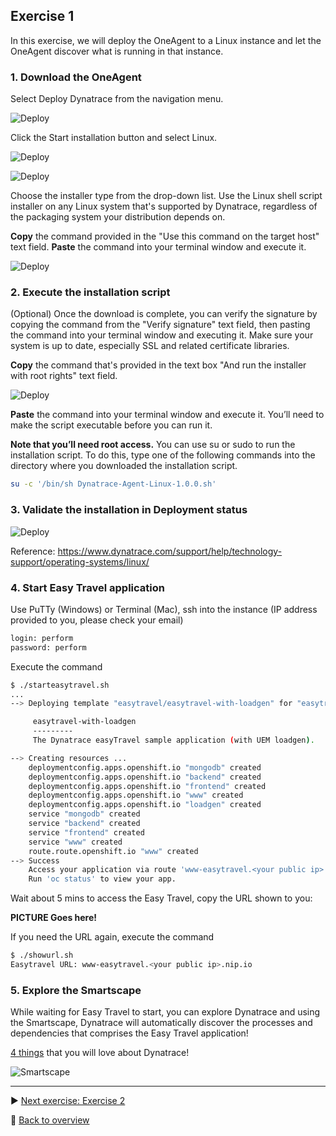 ## Exercise 1
In this exercise, we will deploy the OneAgent to a Linux instance and let the OneAgent discover what is running in that instance.

### 1. Download the OneAgent

Select Deploy Dynatrace from the navigation menu.

![Deploy](https://github.com/performgohot19/DEM/blob/master/assets/101-DeployDynatrace.jpg)

Click the Start installation button and select Linux.

![Deploy](https://github.com/performgohot19/DEM/blob/master/assets/102-StartInstallation.jpg)

![Deploy](https://github.com/performgohot19/DEM/blob/master/assets/103-Linux.jpg)


Choose the installer type from the drop-down list. Use the Linux shell script installer on any Linux system that's supported by Dynatrace, regardless of the packaging system your distribution depends on.

**Copy** the command provided in the "Use this command on the target host" text field. **Paste** the command into your terminal window and execute it.

![Deploy](https://github.com/performgohot19/DEM/blob/master/assets/104-Download.jpg)

### 2. Execute the installation script

(Optional) Once the download is complete, you can verify the signature by copying the command from the "Verify signature" text field, then pasting the command into your terminal window and executing it. Make sure your system is up to date, especially SSL and related certificate libraries.

**Copy** the command that's provided in the text box "And run the installer with root rights" text field.

![Deploy](https://github.com/performgohot19/DEM/blob/master/assets/105-Install.jpg)

**Paste** the command into your terminal window and execute it. You’ll need to make the script executable before you can run it.

**Note that you’ll need root access.**  You can use su or sudo to run the installation script. To do this, type one of the following commands into the directory where you downloaded the installation script.

```bash
su -c '/bin/sh Dynatrace-Agent-Linux-1.0.0.sh'
```

### 3. Validate the installation in Deployment status

![Deploy](https://github.com/performgohot19/DEM/blob/master/assets/106-Status.jpg)

Reference: https://www.dynatrace.com/support/help/technology-support/operating-systems/linux/

### 4. Start Easy Travel application

Use PuTTy (Windows) or Terminal (Mac), ssh into the instance (IP address provided to you, please check your email)

```bash
login: perform
password: perform
```

Execute the command

```bash
$ ./starteasytravel.sh
...
--> Deploying template "easytravel/easytravel-with-loadgen" for "easytravel-with-loadgen.yml" to project easytravel

     easytravel-with-loadgen
     ---------
     The Dynatrace easyTravel sample application (with UEM loadgen).

--> Creating resources ...
    deploymentconfig.apps.openshift.io "mongodb" created
    deploymentconfig.apps.openshift.io "backend" created
    deploymentconfig.apps.openshift.io "frontend" created
    deploymentconfig.apps.openshift.io "www" created
    deploymentconfig.apps.openshift.io "loadgen" created
    service "mongodb" created
    service "backend" created
    service "frontend" created
    service "www" created
    route.route.openshift.io "www" created
--> Success
    Access your application via route 'www-easytravel.<your public ip>.nip.io'
    Run 'oc status' to view your app.

```

Wait about 5 mins to access the Easy Travel, copy the URL shown to you:

**PICTURE Goes here!**

If you need the URL again, execute the command

```bash
$ ./showurl.sh
Easytravel URL: www-easytravel.<your public ip>.nip.io
```

### 5. Explore the Smartscape

While waiting for Easy Travel to start, you can explore Dynatrace and using the Smartscape, Dynatrace will automatically discover the processes and dependencies that comprises the Easy Travel application! 

[4 things](https://www.dynatrace.com/support/help/get-started/4-things-youll-absolutely-love-about-dynatrace/) that you will love about Dynatrace!

![Smartscape](https://dt-cdn.net/images/smartscape-horizontal-topology-2-860-6bdf46eb74.png)

---

:arrow_forward: [Next exercise: Exercise 2](/ex2)

:arrow_up_small: [Back to overview](https://github.com/performgohot19/DEM)
